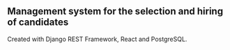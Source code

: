 ## Management system for the selection and hiring of candidates

Created with Django REST Framework, React and PostgreSQL.